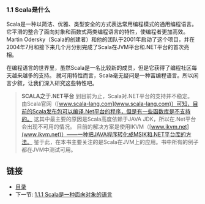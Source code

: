 ### 1.1 Scala是什么

Scala是一种以简洁、优雅、类型安全的方式表达常用编程模式的通用编程语言。
它平滑的整合了面向对象和函数式两类编程语言的特性，使编程者更加高效。
Martin Odersky（Scala的创建者）和他的团队于2001年启动了这个项目，并在2004年7月和接下来几个月分别完成了Scala在JVM平台和.NET平台的首次亮相。

在编程语言的世界里，虽然Scala是一名比较新的成员，但是它获得了编程社区每天越来越多的支持。
就可用特性而言，Scala毫无疑问是一种富编程语言。所以闲言少叙，让我们深入研究这些特性吧。

>**SCALA之于.NET平台**
到目前为止，Scala对.NET平台的支持并不稳定。
由Scala官网（[www.scala-lang.com](www.scala-lang.com)）可知，目前的Scala发布包可以编译.Net平台的程序，但是有一些函数库是不支持的。
这其中最主要的原因是Scala高度依赖于JAVA JDK，所以在.Net平台会出现不可用的情况。
目前的解决方案是使用IKVM（[www.ikvm.net](www.ikvm.net)）——一种把JAVA程序转化成MSIK和.NET平台库的方法。
鉴于此，在本书主要关注的是Scala在JVM上的应用。书中所有的例子都在JVM中测试可用。


## 链接
- [目录](../README.md)
- 下一节: [1.1.1 Scala是一种面向对象的语言](1.1.1.1.md)
